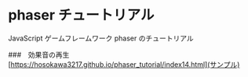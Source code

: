 # phaser チュートリアル
JavaScript ゲームフレームワーク phaser のチュートリアル　

###　効果音の再生
[https://hosokawa3217.github.io/phaser_tutorial/index14.html](サンプル)